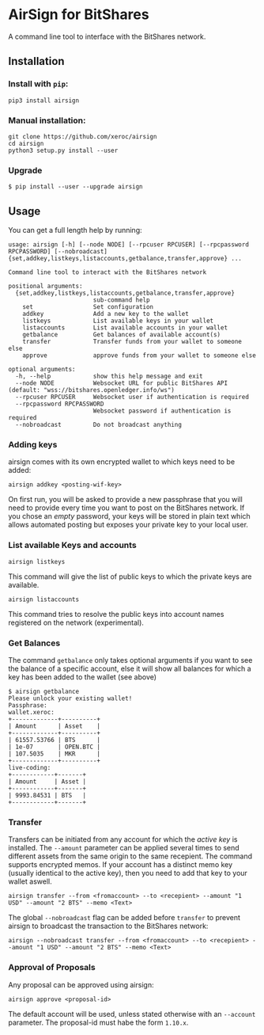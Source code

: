 # AirSign for BitShares

A command line tool to interface with the BitShares network.

## Installation

### Install with `pip`:

```
pip3 install airsign
```

### Manual installation:

```
git clone https://github.com/xeroc/airsign
cd airsign
python3 setup.py install --user
```

### Upgrade

```
$ pip install --user --upgrade airsign
```

## Usage

You can get a full length help by running:


    usage: airsign [-h] [--node NODE] [--rpcuser RPCUSER] [--rpcpassword RPCPASSWORD] [--nobroadcast] {set,addkey,listkeys,listaccounts,getbalance,transfer,approve} ...

    Command line tool to interact with the BitShares network

    positional arguments:
      {set,addkey,listkeys,listaccounts,getbalance,transfer,approve}
                            sub-command help
        set                 Set configuration
        addkey              Add a new key to the wallet
        listkeys            List available keys in your wallet
        listaccounts        List available accounts in your wallet
        getbalance          Get balances of available account(s)
        transfer            Transfer funds from your wallet to someone else
        approve             approve funds from your wallet to someone else

    optional arguments:
      -h, --help            show this help message and exit
      --node NODE           Websocket URL for public BitShares API (default: "wss://bitshares.openledger.info/ws")
      --rpcuser RPCUSER     Websocket user if authentication is required
      --rpcpassword RPCPASSWORD
                            Websocket password if authentication is required
      --nobroadcast         Do not broadcast anything

### Adding keys

airsign comes with its own encrypted wallet to which keys need to be added:

    airsign addkey <posting-wif-key>

On first run, you will be asked to provide a new passphrase that you
will need to provide every time you want to post on the BitShares network.
If you chose an *empty* password, your keys will be stored in plain text
which allows automated posting but exposes your private key to your
local user.

### List available Keys and accounts

    airsign listkeys

This command will give the list of public keys to which the private keys
are available.

    airsign listaccounts

This command tries to resolve the public keys into account names registered
on the network (experimental).

### Get Balances

The command `getbalance` only takes optional arguments if you want to
see the balance of a specific account, else it will show all balances
for which a key has been added to the wallet (see above)

    $ airsign getbalance
    Please unlock your existing wallet!
    Passphrase: 
    wallet.xeroc:
    +-------------+----------+
    | Amount      | Asset    |
    +-------------+----------+
    | 61557.53766 | BTS      |
    | 1e-07       | OPEN.BTC |
    | 107.5035    | MKR      |
    +-------------+----------+
    live-coding:
    +------------+-------+
    | Amount     | Asset |
    +------------+-------+
    | 9993.84531 | BTS   |
    +------------+-------+

### Transfer

Transfers can be initiated from any account for which the *active key*
is installed. The `--amount` parameter can be applied several times to
send different assets from the same origin to the same recepient. The
command supports encrypted memos. If your account has a distinct memo
key (usually identical to the active key), then you need to add that key
to your wallet aswell.

    airsign transfer --from <fromaccount> --to <recepient> --amount "1 USD" --amount "2 BTS" --memo <Text>

The global `--nobroadcast` flag can be added before `transfer` to
prevent airsign to broadcast the transaction to the BitShares network:

    airsign --nobroadcast transfer --from <fromaccount> --to <recepient> --amount "1 USD" --amount "2 BTS" --memo <Text>

### Approval of Proposals

Any proposal can be approved using airsign:

    airsign approve <proposal-id>

The default account will be used, unless stated otherwise with
an `--account` parameter. The proposal-id must habe the form `1.10.x`.
